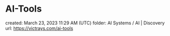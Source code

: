 # AI-Tools

created: March 23, 2023 11:29 AM (UTC)
folder: AI Systems / AI | Discovery
url: https://victrays.com/ai-tools